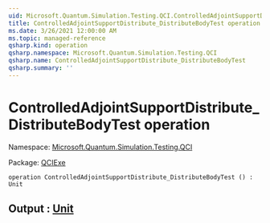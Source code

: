 ```yaml
---
uid: Microsoft.Quantum.Simulation.Testing.QCI.ControlledAdjointSupportDistribute_DistributeBodyTest
title: ControlledAdjointSupportDistribute_DistributeBodyTest operation
ms.date: 3/26/2021 12:00:00 AM
ms.topic: managed-reference
qsharp.kind: operation
qsharp.namespace: Microsoft.Quantum.Simulation.Testing.QCI
qsharp.name: ControlledAdjointSupportDistribute_DistributeBodyTest
qsharp.summary: ''
---
```


# ControlledAdjointSupportDistribute_DistributeBodyTest operation

Namespace: [Microsoft.Quantum.Simulation.Testing.QCI](xref:Microsoft.Quantum.Simulation.Testing.QCI)

Package: [QCIExe](https://nuget.org/packages/QCIExe)




```qsharp
operation ControlledAdjointSupportDistribute_DistributeBodyTest () : Unit
```


## Output : [Unit](xref:microsoft.quantum.lang-ref.unit)

